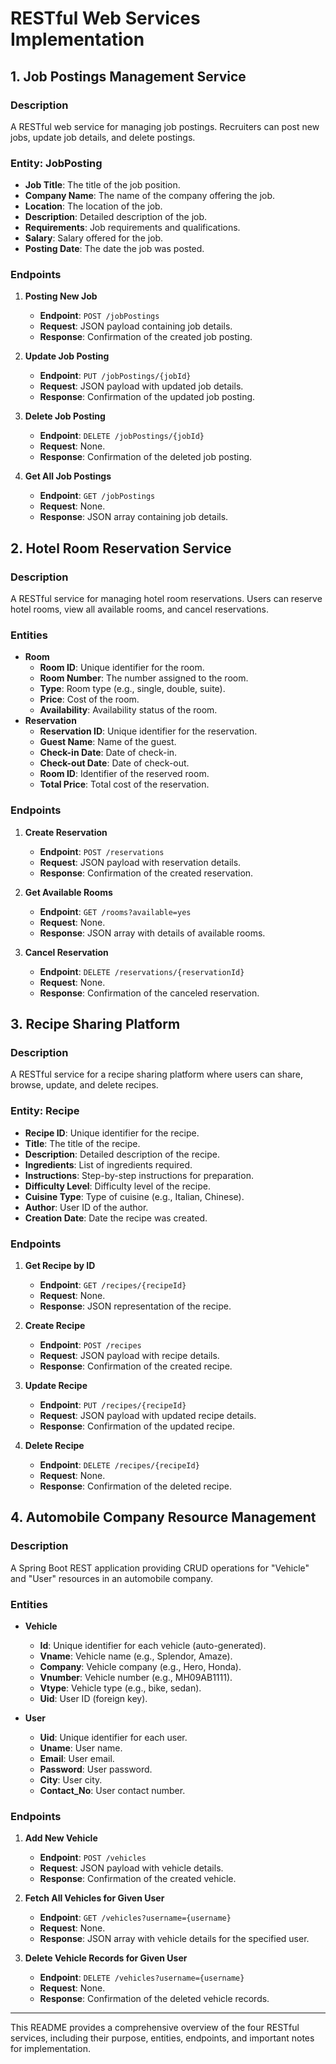 # RESTful Web Services Implementation

## 1. Job Postings Management Service

### Description
A RESTful web service for managing job postings. Recruiters can post new jobs, update job details, and delete postings.

### Entity: JobPosting
- **Job Title**: The title of the job position.
- **Company Name**: The name of the company offering the job.
- **Location**: The location of the job.
- **Description**: Detailed description of the job.
- **Requirements**: Job requirements and qualifications.
- **Salary**: Salary offered for the job.
- **Posting Date**: The date the job was posted.

### Endpoints
1. **Posting New Job**
   - **Endpoint**: `POST /jobPostings`
   - **Request**: JSON payload containing job details.
   - **Response**: Confirmation of the created job posting.

2. **Update Job Posting**
   - **Endpoint**: `PUT /jobPostings/{jobId}`
   - **Request**: JSON payload with updated job details.
   - **Response**: Confirmation of the updated job posting.

3. **Delete Job Posting**
   - **Endpoint**: `DELETE /jobPostings/{jobId}`
   - **Request**: None.
   - **Response**: Confirmation of the deleted job posting.

4. **Get All Job Postings**
   - **Endpoint**: `GET /jobPostings`
   - **Request**: None.
   - **Response**: JSON array containing job details.


## 2. Hotel Room Reservation Service

### Description
A RESTful service for managing hotel room reservations. Users can reserve hotel rooms, view all available rooms, and cancel reservations.

### Entities
- **Room**
  - **Room ID**: Unique identifier for the room.
  - **Room Number**: The number assigned to the room.
  - **Type**: Room type (e.g., single, double, suite).
  - **Price**: Cost of the room.
  - **Availability**: Availability status of the room.
- **Reservation**
  - **Reservation ID**: Unique identifier for the reservation.
  - **Guest Name**: Name of the guest.
  - **Check-in Date**: Date of check-in.
  - **Check-out Date**: Date of check-out.
  - **Room ID**: Identifier of the reserved room.
  - **Total Price**: Total cost of the reservation.

### Endpoints
1. **Create Reservation**
   - **Endpoint**: `POST /reservations`
   - **Request**: JSON payload with reservation details.
   - **Response**: Confirmation of the created reservation.

2. **Get Available Rooms**
   - **Endpoint**: `GET /rooms?available=yes`
   - **Request**: None.
   - **Response**: JSON array with details of available rooms.

3. **Cancel Reservation**
   - **Endpoint**: `DELETE /reservations/{reservationId}`
   - **Request**: None.
   - **Response**: Confirmation of the canceled reservation.


## 3. Recipe Sharing Platform

### Description
A RESTful service for a recipe sharing platform where users can share, browse, update, and delete recipes.

### Entity: Recipe
- **Recipe ID**: Unique identifier for the recipe.
- **Title**: The title of the recipe.
- **Description**: Detailed description of the recipe.
- **Ingredients**: List of ingredients required.
- **Instructions**: Step-by-step instructions for preparation.
- **Difficulty Level**: Difficulty level of the recipe.
- **Cuisine Type**: Type of cuisine (e.g., Italian, Chinese).
- **Author**: User ID of the author.
- **Creation Date**: Date the recipe was created.

### Endpoints
1. **Get Recipe by ID**
   - **Endpoint**: `GET /recipes/{recipeId}`
   - **Request**: None.
   - **Response**: JSON representation of the recipe.

2. **Create Recipe**
   - **Endpoint**: `POST /recipes`
   - **Request**: JSON payload with recipe details.
   - **Response**: Confirmation of the created recipe.

3. **Update Recipe**
   - **Endpoint**: `PUT /recipes/{recipeId}`
   - **Request**: JSON payload with updated recipe details.
   - **Response**: Confirmation of the updated recipe.

4. **Delete Recipe**
   - **Endpoint**: `DELETE /recipes/{recipeId}`
   - **Request**: None.
   - **Response**: Confirmation of the deleted recipe.


## 4. Automobile Company Resource Management

### Description
A Spring Boot REST application providing CRUD operations for "Vehicle" and "User" resources in an automobile company.

### Entities
- **Vehicle**
  - **Id**: Unique identifier for each vehicle (auto-generated).
  - **Vname**: Vehicle name (e.g., Splendor, Amaze).
  - **Company**: Vehicle company (e.g., Hero, Honda).
  - **Vnumber**: Vehicle number (e.g., MH09AB1111).
  - **Vtype**: Vehicle type (e.g., bike, sedan).
  - **Uid**: User ID (foreign key).

- **User**
  - **Uid**: Unique identifier for each user.
  - **Uname**: User name.
  - **Email**: User email.
  - **Password**: User password.
  - **City**: User city.
  - **Contact_No**: User contact number.

### Endpoints
1. **Add New Vehicle**
   - **Endpoint**: `POST /vehicles`
   - **Request**: JSON payload with vehicle details.
   - **Response**: Confirmation of the created vehicle.

2. **Fetch All Vehicles for Given User**
   - **Endpoint**: `GET /vehicles?username={username}`
   - **Request**: None.
   - **Response**: JSON array with vehicle details for the specified user.

3. **Delete Vehicle Records for Given User**
   - **Endpoint**: `DELETE /vehicles?username={username}`
   - **Request**: None.
   - **Response**: Confirmation of the deleted vehicle records.

---

This README provides a comprehensive overview of the four RESTful services, including their purpose, entities, endpoints, and important notes for implementation.
